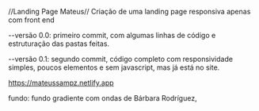 //Landing Page Mateus// Criação de uma landing page responsiva apenas com front end

--versão 0.0: primeiro commit, com algumas linhas de código e estruturação das pastas feitas.

--versão 0.1: segundo commit, código completo com responsividade simples, poucos elementos e sem javascript, mas já está no site.

https://mateussampz.netlify.app

fundo: fundo gradiente com ondas de Bárbara Rodríguez,
